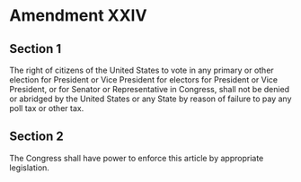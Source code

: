 # Amendment XXIV


## Section 1


The right of citizens of the United States to vote in any primary or other election for President or Vice President for electors for President or Vice President, or for Senator or Representative in Congress, shall not be denied or abridged by the United States or any State by reason of failure to pay any poll tax or other tax.


## Section 2


The Congress shall have power to enforce this article by appropriate legislation.
